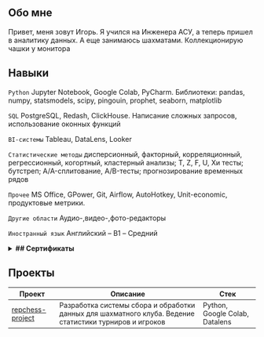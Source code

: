 
## Обо мне

Привет, меня зовут Игорь. Я учился на Инженера АСУ, а теперь пришел в аналитику данных. А еще занимаюсь шахматами. Коллекционирую чашки у монитора

## Навыки

`Python`
Jupyter Notebook, Google Colab, PyCharm. Библиотеки: pandas, numpy, statsmodels, scipy, pingouin, prophet, seaborn, matplotlib

`SQL`
PostgreSQL, Redash, ClickHouse. Написание сложных запросов, использование оконных функций

`BI-системы`
Tableau, DataLens, Looker

`Статистические методы`
дисперсионный, факторный, корреляционный, регрессионный, когортный, кластерный анализы; T, Z, F, U, Хи тесты; бутстреп; A/A-сплитование, A/B-тесты; прогнозирование временных рядов

`Прочее`
MS Office, GPower, Git, Airflow, AutoHotkey, Unit-economic, продуктовые метрики. 

`Другие области`
Аудио-,видео-,фото-редакторы

`Иностранный язык`
Английский – B1 – Средний


<details>	 
  <summary><b>## Сертификаты </b></summary>

<img src="images/DA.jpg" alt="sert1" width="400"> <img src="images/SQL.jpg" alt="sert2" width="400"> 
<img src="images/BI.jpg" alt="sert3" width="400"> <img src="images/Stats.jpg" alt="sert4" width="400"> 
</details>

## Проекты

| Проект | Описание | Стек |
|----------------|-----------------|-----------------|
|[repchess-project](https://github.com/igor-turkin/repchess-project)| Разработка системы сбора и обработки данных для шахматного клуба. Ведение статистики турниров и игроков  |  Python, Google Colab, Datalens|   
